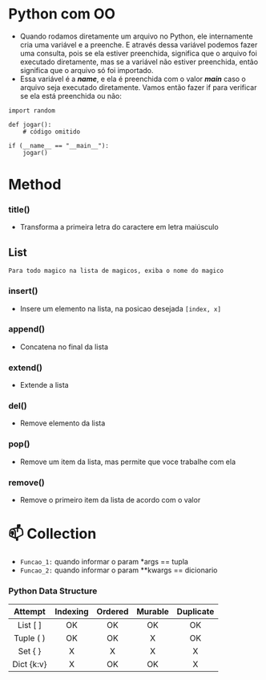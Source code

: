 # Python com OO
- Quando rodamos diretamente um arquivo no Python, ele internamente cria uma variável e a preenche. E através dessa variável podemos fazer uma consulta, pois se ela estiver preenchida, significa que o arquivo foi executado diretamente, mas se a variável não estiver preenchida, então significa que o arquivo só foi importado.
- Essa variável é a *__name__*, e ela é preenchida com o valor *__main__* caso o arquivo seja executado diretamente. Vamos então fazer if para verificar se ela está preenchida ou não:

```
import random

def jogar():
    # código omitido

if (__name__ == "__main__"):
    jogar()
```

# Method
### title() 
- Transforma a primeira letra do caractere em letra maiúsculo

## List
```
Para todo magico na lista de magicos, exiba o nome do magico 
```
### insert() 
- Insere um elemento na lista, na posicao desejada ```[index, x]```
### append()
- Concatena no final da lista
### extend()
- Extende a lista 
### del()
- Remove elemento da lista
### pop()
- Remove um item da lista, mas permite que voce trabalhe com ela
### remove()
- Remove o primeiro item da lista de acordo com o valor

# 📫 Collection
- `Funcao_1:` quando informar o param *args == tupla 
- `Funcao_2:` quando informar o param **kwargs == dicionario

### Python Data Structure

| Attempt    | Indexing | Ordered | Murable | Duplicate |
| :---:      | :---:    | :---:   | :---:   | :---:     |
| List [ ]   | OK       | OK      | OK      | OK        |
| Tuple ( )  | OK       | OK      | X       | OK        |
| Set  { }   | X        | X       | X       | X         |
| Dict {k:v} | X        | OK      | OK      | X         |
